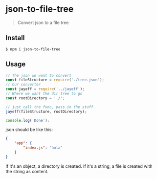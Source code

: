 # json-to-file-tree

> Convert json to a file tree



## Install

```
$ npm i json-to-file-tree
```


## Usage

```js
// The json we want to convert
const fileStructure = require('./tree.json');
// Our converter
const jayeff = require('../jayeff');
// Where we want the dir tree to go
const rootDirectory = './';

// just call the func, pass in the stuff.
jayeff(fileStructure, rootDirectory);

console.log('Done');
```



json should be like this:
```json
{
	"app": {
		"index.js": "hola"
	}
}
```

If it's an object, a directory is created. If it's a string, a file is created with the string as content.

